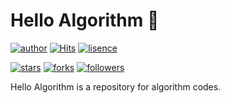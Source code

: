 # Hello Algorithm 🎲

[![author](https://img.shields.io/badge/Author-minyong--jeong-blue?style=flat-square)](https://github.com/minyong-jeong)
[![Hits](https://hits.seeyoufarm.com/api/count/incr/badge.svg?url=https%3A%2F%2Fgithub.com%2Fminyong-jeong%2Fhello-algorithm&count_bg=%234E7FC0&title_bg=%23555555&icon=&icon_color=%23E7E7E7&title=Hits&edge_flat=true)](https://hits.seeyoufarm.com)
[![lisence](https://img.shields.io/github/license/minyong-jeong/hello-algorithm?style=flat-square)](https://github.com/minyong-jeong/hello-algorithm/blob/master/LICENSE)

[![stars](https://img.shields.io/github/stars/minyong-jeong/hello-algorithm?style=flat-square&label=Star)](https://github.com/minyong-jeong/hello-algorithm/stargazers)
[![forks](https://img.shields.io/github/forks/minyong-jeong/hello-algorithm?style=flat-square&label=Fork)](https://github.com/minyong-jeong/hello-algorithm/network/members)
[![followers](https://img.shields.io/github/followers/minyong-jeong?style=flat-square&label=Follow)](https://github.com/minyong-jeong?tab=followers)

Hello Algorithm is a repository for algorithm codes.
